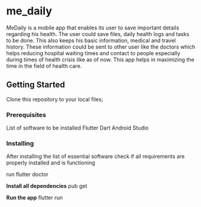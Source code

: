 # me_daily

MeDaily is a mobile app that enables its user to save important details regarding his health. The user could save files, daily health logs and tasks to be done. This also keeps his basic information, medical and travel history. These information could be sent to other user like the doctors which helps reducing hospital waiting times and contact to people especially during times of health crisis like as of now. This app helps in maximizing the time in the field of health care.

## Getting Started

Clone this repository to your local files;

### Prerequisites

List of software to be installed
Flutter
Dart
Android Studio

### Installing

After installing the list of essential software check if all requirements are properly installed and is functioning

run flutter doctor

**Install all dependencies**
pub get

**Run the app**
flutter run